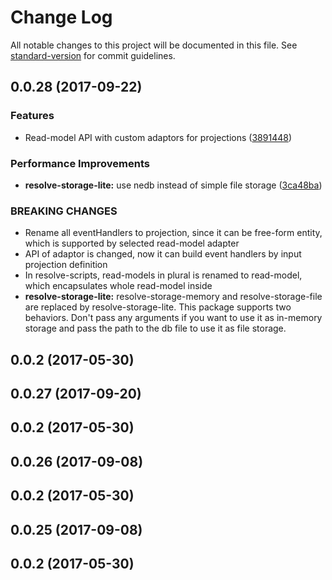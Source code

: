# Change Log

All notable changes to this project will be documented in this file.
See [standard-version](https://github.com/conventional-changelog/standard-version) for commit guidelines.

<a name="0.0.28"></a>
## 0.0.28 (2017-09-22)


### Features

* Read-model API with custom adaptors for projections ([3891448](https://github.com/reimagined/resolve/commit/3891448))


### Performance Improvements

* **resolve-storage-lite:** use nedb instead of simple file storage ([3ca48ba](https://github.com/reimagined/resolve/commit/3ca48ba))


### BREAKING CHANGES

* Rename all eventHandlers to projection, since it can be free-form entity, which is supported by selected read-model adapter
* API of adaptor is changed, now it can build event handlers by input projection definition
* In resolve-scripts, read-models in plural is renamed to read-model, which encapsulates whole read-model inside
* **resolve-storage-lite:** resolve-storage-memory and resolve-storage-file are replaced by resolve-storage-lite. This package supports two behaviors. Don't pass any arguments if you want to use it as in-memory storage and pass the path to the db file to use it as file storage.



<a name="0.0.2"></a>
## 0.0.2 (2017-05-30)




<a name="0.0.27"></a>
## 0.0.27 (2017-09-20)



<a name="0.0.2"></a>
## 0.0.2 (2017-05-30)




<a name="0.0.26"></a>
## 0.0.26 (2017-09-08)



<a name="0.0.2"></a>
## 0.0.2 (2017-05-30)




<a name="0.0.25"></a>
## 0.0.25 (2017-09-08)



<a name="0.0.2"></a>
## 0.0.2 (2017-05-30)
